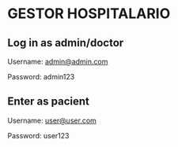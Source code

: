# GESTOR HOSPITALARIO

## Log in as admin/doctor
Username: admin@admin.com

Password: admin123

## Enter as pacient
Username: user@user.com

Password: user123
